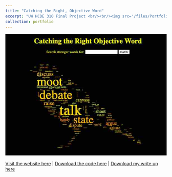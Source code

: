 ```yaml
---
title: "Catching the Right, Objective Word"
excerpt: "UW HCDE 310 Final Project <br/><br/><img src='/files/Portfolio/CROW.jpg' width='400'>"
collection: portfolio
---
```


<img src='/files/Portfolio/CROW.jpg' width='600'>

<a href = "http://chengguo2000.pythonanywhere.com/">Visit the website here</a>
|
<a href = "https://github.com/ChengGuo2000/UW-HCDE310-Final-Project">Download the code here</a>
|
<a href = "http://chengguo2000.github.io/files/Portfolio/CROW-Write-Up.pdf">Download my write up here</a>

